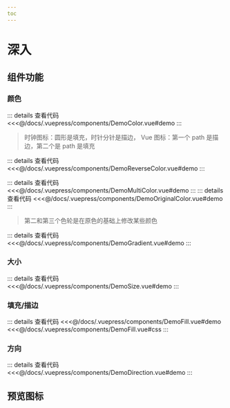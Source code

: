 ```yaml
---
toc
---
```

# 深入

## 组件功能
### 颜色

<demo-color title="单色 (默认: 继承字体颜色)" />
::: details 查看代码
<<<@/docs/.vuepress/components/DemoColor.vue#demo
:::

<demo-reverse-color title="r-color (反转填充或描边属性)" />

> 时钟图标：圆形是填充，时针分针是描边， Vue 图标：第一个 path 是描边，第二个是 path 是填充

::: details 查看代码
<<<@/docs/.vuepress/components/DemoReverseColor.vue#demo
:::

<demo-multi-color title="多色（按照 path/shape 的顺序设置）" />
::: details 查看代码
<<<@/docs/.vuepress/components/DemoMultiColor.vue#demo
:::

<demo-original-color title="原色 (original)" />
::: details 查看代码
<<<@/docs/.vuepress/components/DemoOriginalColor.vue#demo
:::

> 第二和第三个色轮是在原色的基础上修改某些颜色

<demo-gradient title="渐变" />
::: details 查看代码
<<<@/docs/.vuepress/components/DemoGradient.vue#demo
:::

### 大小
<demo-size title="size, 默认单位：px, 默认大小：16px" />
::: details 查看代码
<<<@/docs/.vuepress/components/DemoSize.vue#demo
:::

### 填充/描边
<demo-fill title="fill, 默认：true" />
::: details 查看代码
<<<@/docs/.vuepress/components/DemoFill.vue#demo
<<<@/docs/.vuepress/components/DemoFill.vue#css
:::

### 方向
<demo-direction title="dir, 默认：up" />
::: details 查看代码
<<<@/docs/.vuepress/components/DemoDirection.vue#demo
:::


## 预览图标